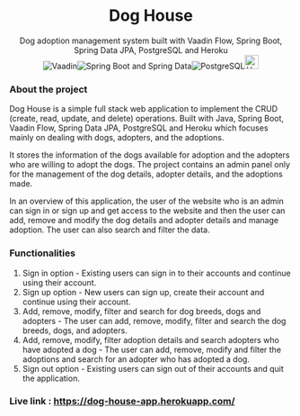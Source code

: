 <p align="center">
  <h1 align="center">Dog House</h1>
  <p align="center">
    Dog adoption management system built with Vaadin Flow, Spring Boot, Spring Data JPA, PostgreSQL and Heroku <br>
    <img src="https://img.icons8.com/windows/30/3498db/vaadin.png" title="Vaadin"><img src="https://img.icons8.com/color/30/000000/spring-logo.png" alt="Spring Boot and Spring Data"><img src="https://img.icons8.com/color/30/000000/postgresql.png" alt="PostgreSQL"><img src="https://user-images.githubusercontent.com/74103829/182914273-2d4e6190-e5ff-4f2c-80b6-3e63ef42f0e5.png" alt="Heroku" width = 25>

  </p>
</p>

### About the project

Dog House is a simple full stack web application to implement the CRUD (create, read, update, and delete) operations. Built with Java, Spring Boot, Vaadin Flow, Spring Data JPA, PostgreSQL and Heroku which focuses mainly on dealing with dogs, adopters, and the adoptions. 

It stores the information of the dogs available for adoption and the adopters who are willing to adopt the dogs. The project contains an admin panel only for the management of the dog details, adopter details, and the adoptions made. 

In an overview of this application, the user of the website who is an admin can sign in or sign up and get access to the website and then the user can add, remove and modify the dog details and adopter details and manage adoption. The user can also search and filter the data.
### Functionalities 

1. Sign in option - Existing users can sign in to their accounts and continue using their account.
2. Sign up option - New users can sign up, create their account and continue using their account.
3. Add, remove, modify, filter and search for dog breeds, dogs and adopters - The user can add, remove, modify, filter and search the dog breeds, dogs, and adopters.
4. Add, remove, modify, filter adoption details and search adopters who have adopted a dog - The user can add, remove, modify and filter the adoptions and search for an adopter who has adopted a dog.
5. Sign out option - Existing users can sign out of their accounts and quit the application.

### Live link : https://dog-house-app.herokuapp.com/
